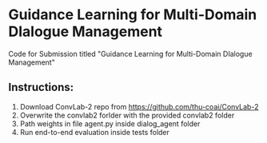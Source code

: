 # Guidance Learning for Multi-Domain DIalogue Management
 Code for Submission titled "Guidance Learning for Multi-Domain DIalogue Management"

## Instructions:
1. Download ConvLab-2 repo from https://github.com/thu-coai/ConvLab-2
2. Overwrite the convlab2 forlder with the provided convlab2 folder
3. Path weights in file agent.py inside dialog_agent folder
4. Run end-to-end evaluation inside tests folder
